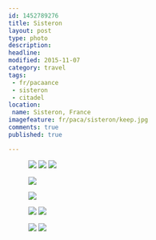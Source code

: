 ```yaml
---
id: 1452789276
title: Sisteron
layout: post
type: photo
description: 
headline: 
modified: 2015-11-07
category: travel
tags:
 - fr/pacaance
 - sisteron
 - citadel
location:
 name: Sisteron, France
imagefeature: fr/paca/sisteron/keep.jpg
comments: true
published: true

---
```




<figure class="half">
  <a href="/images/fr/paca/sisteron/keep.jpg"><img src="/images/scale/fr/paca/sisteron/keep.jpg"/></a>
  <a href="/images/fr/paca/sisteron/front_wall.jpg"><img src="/images/scale/fr/paca/sisteron/front_wall.jpg"/></a>
  <a href="/images/fr/paca/sisteron/back_wall.jpg"><img src="/images/scale/fr/paca/sisteron/back_wall.jpg"/></a>
  <figcaption></figcaption>
</figure>

<figure class="">
  <a href="/images/fr/paca/sisteron/passerelle.jpg"><img src="/images/scale/fr/paca/sisteron/passerelle.jpg"/></a>
  <figcaption></figcaption>
</figure>

<div class="cycle" style="background-image: url(/images/scale/pano/fr/sisteron_top.jpg);">
</div>

<figure class="">
  <a href="/images/fr/paca/sisteron/bridge.jpg"><img src="/images/scale/fr/paca/sisteron/bridge.jpg"/></a>
  <figcaption></figcaption>
</figure>

<figure class="half">
  <a href="/images/fr/paca/sisteron/window_1.jpg"><img src="/images/scale/fr/paca/sisteron/window_1.jpg"/></a>
  <a href="/images/fr/paca/sisteron/window_2.jpg"><img src="/images/scale/fr/paca/sisteron/window_2.jpg"/></a>
  <figcaption></figcaption>
</figure>

<figure class="half">
  <a href="/images/fr/paca/sisteron/window_3.jpg"><img src="/images/scale/fr/paca/sisteron/window_3.jpg"/></a>
  <a href="/images/fr/paca/sisteron/trees_village.jpg"><img src="/images/scale/fr/paca/sisteron/trees_village.jpg"/></a>
  <figcaption></figcaption>
</figure>

